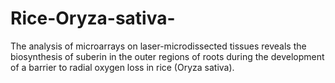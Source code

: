 # Rice-Oryza-sativa-
The analysis of microarrays on laser-microdissected tissues reveals the biosynthesis of suberin in the outer regions of roots during the development of a barrier to radial oxygen loss in rice (Oryza sativa).
